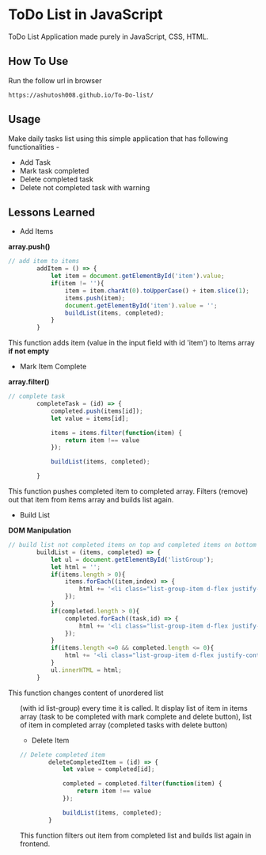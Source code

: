 # ToDo List in JavaScript

ToDo List Application made purely in JavaScript, CSS, HTML.

## How To Use

Run the follow url in browser

```url
https://ashutosh008.github.io/To-Do-list/
```

## Usage

Make daily tasks list using this simple application that has following functionalities - 
- Add Task 
- Mark task completed
- Delete completed task
- Delete not completed task with warning

## Lessons Learned

- Add Items

**array.push()**

```javascript
// add item to items
        addItem = () => {
            let item = document.getElementById('item').value;
            if(item != ''){
                item = item.charAt(0).toUpperCase() + item.slice(1);
                items.push(item);
                document.getElementById('item').value = '';
                buildList(items, completed);
            }
        }
```

This function adds item (value in the input field with id 'item') to Items array **if not empty**

- Mark Item Complete

**array.filter()**

```javascript
// complete task
        completeTask = (id) => {
            completed.push(items[id]);
            let value = items[id];

            items = items.filter(function(item) {
                return item !== value
            });

            buildList(items, completed);

        }
```

This function pushes completed item to completed array. Filters (remove) out that item from items array and builds list again.

- Build List 

**DOM Manipulation**

```javascript
// build list not completed items on top and completed items on bottom
        buildList = (items, completed) => {
            let ul = document.getElementById('listGroup');
            let html = '';
            if(items.length > 0){
                items.forEach((item,index) => {
                    html += '<li class="list-group-item d-flex justify-content-between align-items-center"><span id="task'+ index +'">' + item + '</span><div><span class="material-icons completeButton" id="completeButton" onclick="completeTask('+ index +')">done</span> <span class="material-icons deleteButton" id="deleteItem" onclick="deleteItem('+ index +')">delete</span></div></li>';
                });
            }
            if(completed.length > 0){
                completed.forEach((task,id) => {
                    html += '<li class="list-group-item d-flex justify-content-between align-items-center"><span id="taskCompleted">' + task + '</span><div><span class="material-icons completedButton">done</span> <span class="material-icons deleteButton" id="deleteItem" onclick="deleteCompletedItem('+ id +')">delete</span></div></li>';
                });
            }
            if(items.length <=0 && completed.length <= 0){
                html += '<li class="list-group-item d-flex justify-content-between align-items-center"><span>Nothing to do!</span><button type="button" onclick="addFocus()" class="btn btn-outline-primary btn-sm hoverable pt-1" aria-label="Add Item">Add Task</button></li>';
            }
            ul.innerHTML = html;
        }
``` 

This function changes content of unordered list <ul> (with id list-group) every time it is called. It display list of item in items array (task to be completed with mark complete and delete button), list of item in completed array (completed tasks with delete button)


- Delete Item

```javascript
// Delete completed item
        deleteCompletedItem = (id) => {
            let value = completed[id];

            completed = completed.filter(function(item) {
                return item !== value
            });

            buildList(items, completed);
        }
```

This function filters out item from completed list and builds list again in frontend.
